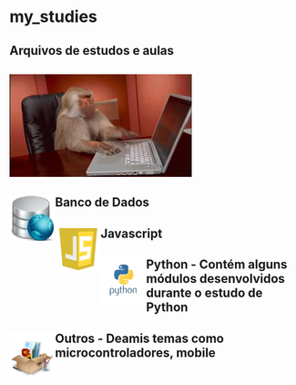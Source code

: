 # my_studies
## Arquivos de estudos e aulas
##
<img src="https://github.com/LuizSimoes/my_studies/blob/master/monkey-typing.gif">


## <img align="left" width="80" height="80" src="https://github.com/LuizSimoes/my_studies/blob/master/imgs/bd.jpg">
## Banco de Dados
## <img align="left" width="80" height="80" src="https://github.com/LuizSimoes/my_studies/blob/master/imgs/js6.png">
## Javascript
## <img align="left" width="80" height="80" src="https://github.com/LuizSimoes/my_studies/blob/master/imgs/python.png">
## Python - Contém alguns módulos desenvolvidos durante o estudo de Python
## <img align="left" width="80" height="80" src="https://github.com/LuizSimoes/my_studies/blob/master/imgs/outros.png">
## Outros - Deamis temas como microcontroladores, mobile
